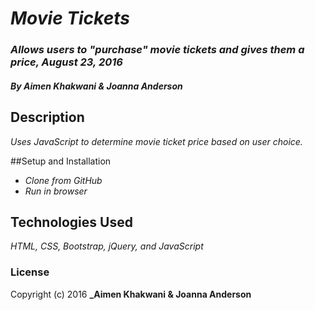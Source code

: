 # _Movie Tickets_

### _Allows users to "purchase" movie tickets and gives them a price, August 23, 2016_

#### _**By Aimen Khakwani & Joanna Anderson**_

## Description

_Uses JavaScript to determine movie ticket price based on user choice._

##Setup and Installation

* _Clone from GitHub_
* _Run in browser_

## Technologies Used

_HTML, CSS, Bootstrap, jQuery, and JavaScript_

### License
Copyright (c) 2016 **_Aimen Khakwani & Joanna Anderson**
